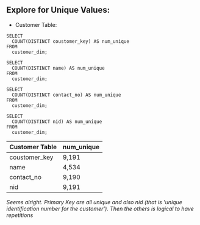 ## Explore for Unique Values:
- Customer Table:
```
SELECT 
  COUNT(DISTINCT coustomer_key) AS num_unique 
FROM 
  customer_dim;

SELECT 
  COUNT(DISTINCT name) AS num_unique 
FROM 
  customer_dim;

SELECT 
  COUNT(DISTINCT contact_no) AS num_unique 
FROM 
  customer_dim;

SELECT 
  COUNT(DISTINCT nid) AS num_unique 
FROM 
  customer_dim;

```
|  Customer Table| num_unique|
|--|--|
| coustomer_key |9,191|
| name| 4,534|
|contact_no | 9,190|
| nid|9,191 |

*Seems alright. Primary Key are all unique and also nid (that is 'unique identification number for the customer'). Then the others is logical to have repetitions*
